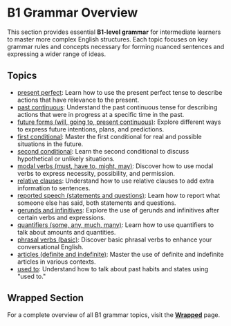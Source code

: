 # B1 Grammar Overview

This section provides essential **B1-level grammar** for intermediate learners to master more complex English structures. Each topic focuses on key grammar rules and concepts necessary for forming nuanced sentences and expressing a wider range of ideas.

## Topics

- [present perfect](present_perfect.md): Learn how to use the present perfect tense to describe actions that have relevance to the present.
- [past continuous](past_continuous.md): Understand the past continuous tense for describing actions that were in progress at a specific time in the past.
- [future forms (will, going to, present continuous)](future_forms.md): Explore different ways to express future intentions, plans, and predictions.
- [first conditional](first_conditional.md): Master the first conditional for real and possible situations in the future.
- [second conditional](second_conditional.md): Learn the second conditional to discuss hypothetical or unlikely situations.
- [modal verbs (must, have to, might, may)](modal_verbs.md): Discover how to use modal verbs to express necessity, possibility, and permission.
- [relative clauses](relative_clauses.md): Understand how to use relative clauses to add extra information to sentences.
- [reported speech (statements and questions)](reported_speech.md): Learn how to report what someone else has said, both statements and questions.
- [gerunds and infinitives](gerunds_infinitives.md): Explore the use of gerunds and infinitives after certain verbs and expressions.
- [quantifiers (some, any, much, many)](quantifiers.md): Learn how to use quantifiers to talk about amounts and quantities.
- [phrasal verbs (basic)](phrasal_verbs.md): Discover basic phrasal verbs to enhance your conversational English.
- [articles (definite and indefinite)](articles.md): Master the use of definite and indefinite articles in various contexts.
- [used to](used_to.md): Understand how to talk about past habits and states using "used to."

## Wrapped Section

For a complete overview of all B1 grammar topics, visit the **[Wrapped](_wrapped.md)** page.
